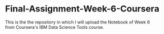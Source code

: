 # Final-Assignment-Week-6-Coursera
This is the the repository in which I will upload the Notebook of Week 6 from Coursera's IBM Data Science Tools course.
